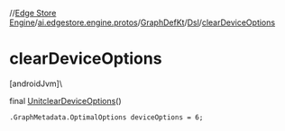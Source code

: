 //[Edge Store Engine](../../../../index.md)/[ai.edgestore.engine.protos](../../index.md)/[GraphDefKt](../index.md)/[Dsl](index.md)/[clearDeviceOptions](clear-device-options.md)

# clearDeviceOptions

[androidJvm]\

final [Unit](https://kotlinlang.org/api/latest/jvm/stdlib/kotlin/-unit/index.html)[clearDeviceOptions](clear-device-options.md)()

<code>.GraphMetadata.OptimalOptions deviceOptions = 6;</code>
